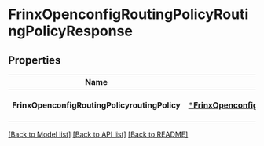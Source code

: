 # FrinxOpenconfigRoutingPolicyRoutingPolicyResponse

## Properties
Name | Type | Description | Notes
------------ | ------------- | ------------- | -------------
**FrinxOpenconfigRoutingPolicyroutingPolicy** | [***FrinxOpenconfigRoutingPolicyRoutingPolicy**](frinx.openconfig.routing.policy.RoutingPolicy.md) |  | [optional] [default to null]

[[Back to Model list]](../README.md#documentation-for-models) [[Back to API list]](../README.md#documentation-for-api-endpoints) [[Back to README]](../README.md)


